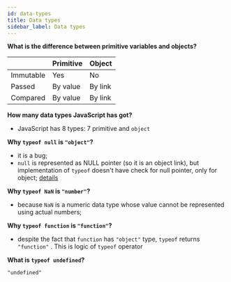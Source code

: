```yaml
---
id: data-types
title: Data types
sidebar_label: Data types
---
```


**What is the difference between primitive variables and objects?**

|           | Primitive | Object  |
| --------- | --------- | ------- |
| Immutable | Yes       | No      |
| Passed    | By value  | By link |
| Compared  | By value  | By link |

**How many data types JavaScript has got?**

- JavaScript has 8 types: 7 primitive and `object`

**Why `typeof null` is `"object"`?**

- it is a bug;
- `null` is represented as NULL pointer (so it is an object link), but implementation of `typeof` doesn't have check for null pointer, only for object; [details](https://2ality.com/2013/10/typeof-null.html)

**Why `typeof NaN` is `"number"`?**

- because `NaN` is a numeric data type whose value cannot be represented using actual numbers;

**Why `typeof function` is `"function"`?**

- despite the fact that `function` has `"object"` type, `typeof` returns `"function"` . This is logic of `typeof` operator

**What is `typeof undefined`?**

`"undefined"`
